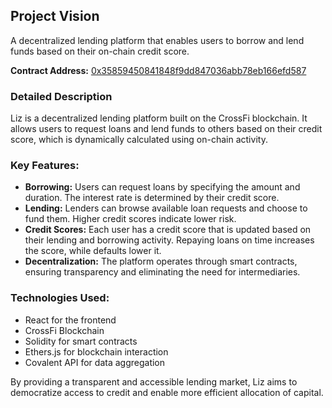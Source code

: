 ## Project Vision
A decentralized lending platform that enables users to borrow and lend funds based on their on-chain credit score.

**Contract Address:** [0x35859450841848f9dd847036abb78eb166efd587](https://test.xfiscan.com/address/0x35859450841848f9dd847036abb78eb166efd587)

### Detailed Description
Liz is a decentralized lending platform built on the CrossFi blockchain. It allows users to request loans and lend funds to others based on their credit score, which is dynamically calculated using on-chain activity.

### Key Features:
- **Borrowing:** Users can request loans by specifying the amount and duration. The interest rate is determined by their credit score.
- **Lending:** Lenders can browse available loan requests and choose to fund them. Higher credit scores indicate lower risk.
- **Credit Scores:** Each user has a credit score that is updated based on their lending and borrowing activity. Repaying loans on time increases the score, while defaults lower it.
- **Decentralization:** The platform operates through smart contracts, ensuring transparency and eliminating the need for intermediaries.

### Technologies Used:
- React for the frontend
- CrossFi Blockchain
- Solidity for smart contracts
- Ethers.js for blockchain interaction
- Covalent API for data aggregation

By providing a transparent and accessible lending market, Liz aims to democratize access to credit and enable more efficient allocation of capital.